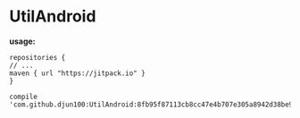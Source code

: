 # UtilAndroid
**usage:**

    repositories {
    // ...
    maven { url "https://jitpack.io" }
    }

    compile 'com.github.djun100:UtilAndroid:8fb95f87113cb8cc47e4b707e305a8942d38be93'